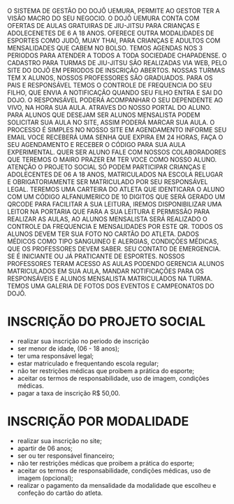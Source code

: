 
O SISTEMA DE GESTÃO DO DOJÔ UEMURA, PERMITE AO GESTOR TER A VISÃO MACRO DO SEU NEGOCIO.
O DOJÔ UEMURA CONTA COM OFERTAS DE AULAS GRATUIRAS DE JIU-JITSU PARA CRIANÇAS E ADOLECENETES DE 6 A 18 ANOS. OFERECE OUTRA MODALIDADES DE ESPORTES COMO JUDÔ, MUAY THAI, PARA CRIANÇAS E ADULTOS COM MENSALIDADES QUE CABEM NO BOLSO. 
TEMOS AGENDAS NOS 3 PERIODOS PARA ATENDER A TODOS A TODA SOCIEDADE CHAPADENSE.
O CADASTRO PARA TURMAS DE JIU-JITSU SÃO REALIZADAS VIA WEB, PELO SITE DO DOJÔ EM PERIODOS DE INSCRIÇÃO ABERTOS. NOSSAS TURMAS TEM X ALUNOS, NOSSOS PROFESSORES SÃO GRADUADOS.
PARA OS PAIS E RESPONSÁVEL TEMOS O CONTROLE DE FREQUENCIA DO SEU FILHO, QUE ENVIA A NOTIFICAÇÃO QUANDO SEU FILHO ENTRA E SAI DO DOJO. 
O RESPONSÁVEL PODERÁ ACOMPANHAR O SEU DEPENDENTE AO VIVO, NA HORA SUA AULA. ATRAVES DO NOSSO PORTAL DO ALUNO. 
PARA ALUNOS QUE DESEJAM SER ALUNOS MENSALISTA PODEM SOLICITAR SUA AULA NO SITE, ASSIM PODERÁ MARCAR SUA AULA.
O PROCESSO É SIMPLES NO NOSSO SITE EM AGENDAMENTO INFORME SEU EMAIL VOCE RECEBERÁ UMA SENHA QUE EXPIRA EM 24 HORAS, FAÇA O SEU AGENDAMENTO E RECEBER O CÓDIGO PARA SUA AULA EXPERIMENTAL.
QUER SER ALUNO FALE COM NOSSOS COLABORADORES QUE TEREMOS O MAIRO PRAZER EM TER VOCE COMO NOSSO ALUNO.
ATENÇÃO O PROJETO SOCIAL SÓ PODEM PARTICIPAR CRIANÇAS E ADOLECENTES DE 06 A 18 ANOS, MATRICULADOS NA ESCOLA RELUGAR E OBRIGATORIAMENTE SER MATRICULADO POR SEU RESPONSÁVEL LEGAL. 
TEREMOS UMA CARTEIRA DO ATLETA QUE IDENTICARA O ALUNO COM UM CÓDIGO ALFANUMERICO DE 10 DIGITOS QUE SERÁ GERADO UM QRCODE PARA FACILITAR A SUA LEITURA, IREMOS DISPONIBILIZAR UMA LEITOR NA PORTARIA QUE FARA A SUA LEITURA E PERMISSÃO PARA REALIZAR AS AULAS, AO ALUNOS MENSALISTA SERÁ REALIZADO O CONTROLE DA FREQUENCIA E MENSALIDADES POR ESTE QR. TODOS OS ALUNOS DEVEM TER SUA FOTO NO CARTÃO DO ATLETA. DADOS MÉDICOS COMO TIPO SANGUINEO E ALERGIAS, CONDIÇÕES MÉDICAS, QUE OS PROFESSORES DEVEM SABER. SEU CONTATO DE EMERGENCIA.  SE É INICIANTE OU JÁ PRATICANTE DE ESPORTES. 
NOSSOS PROFESSORES TERAM ACESSO AS AULAS PODENDO GERENCIA ALUNOS MATRICULADOS EM SUA AULA, MANDAR NOTIFICAÇÕES PARA OS RESPONSÁVEIS E ALUNOS MENSALISTA MATRICULADOS NA TURMA. 
TEMOS UMA GALERIA DE FOTOS DOS EVENTOS E CAMPEONATOS DO DOJÔ. 


# INSCRIÇÃO DO PROJETO SOCIAL

- realizar sua inscrição no periodo de inscrição
- ser menor de idade, (06 - 18 anos);
- ter uma responsável legal;
- estar matriculado e frequentando escola regular;
- não ter restrições médicas que proibem a prática do esporte;
- aceitar os termos de responsabilidade, uso de imagem, condições médicas.
- pagar a taxa de inscrição R$ 50,00.

# INSCRIÇÃO POR MODALIDADE

- realizar sua inscrição no site;
- apartir de 06 anos;
- ser ou ter responsável financeiro;
- não ter restrições médicas que proibem a prática do esporte;
- aceitar os termos de responsabilidade, condições médicas, uso de imagem (opcional);
- realizar o pagamento da mensalidade da modalidade que escolheu e confeção do cartão do atleta.

